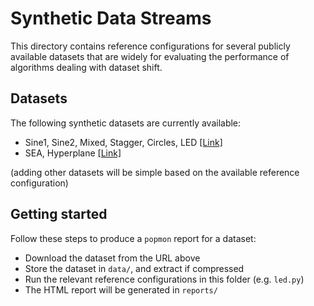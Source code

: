# Synthetic Data Streams

This directory contains reference configurations for several publicly available datasets that are widely for evaluating 
the performance of algorithms dealing with dataset shift.

## Datasets

The following synthetic datasets are currently available:
- Sine1, Sine2, Mixed, Stagger, Circles, LED [[Link]](https://github.com/alipsgh/data-streams)  
- SEA, Hyperplane [[Link]](https://www.win.tue.nl/~mpechen/data/DriftSets/)

(adding other datasets will be simple based on the available reference configuration)

## Getting started

Follow these steps to produce a `popmon` report for a dataset:

- Download the dataset from the URL above
- Store the dataset in `data/`, and extract if compressed
- Run the relevant reference configurations in this folder (e.g. `led.py`)
- The HTML report will be generated in `reports/`